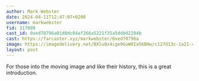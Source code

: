 ```yaml
---
author: Mark Webster
date: 2024-04-11T12:47:07+0200
username: markwebster
fid: 317009
cast_id: 0xed70796a01d0dc04af266a5221f35a5ddb02204b
cast: https://farcaster.xyz/markwebster/0xed70796a
image: https://imagedelivery.net/BXluQx4ige9GuW0Ia56BHw/c127d13c-1a21-49e9-6ed8-70b5fa647700/original
layout: post
---
```


For those into the moving image and like their history, this is a great introduction.

<img src='https://imagedelivery.net/BXluQx4ige9GuW0Ia56BHw/c127d13c-1a21-49e9-6ed8-70b5fa647700/original' alt='' referrerpolicy='no-referrer'/>
